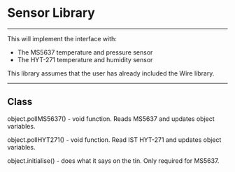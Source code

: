 # Sensor Library
---

This will implement the interface with:
  * The MS5637 temperature and pressure sensor
  * The HYT-271 temperature and humidity sensor


This library assumes that the user has already included the Wire library.

---


## Class
object.pollMS5637() - void function. Reads MS5637 and updates object variables.


object.pollHYT271() - void function. Read IST HYT-271 and updates object variables.


object.initialise() - does what it says on the tin. Only required for MS5637.
